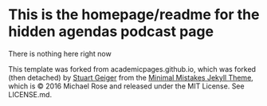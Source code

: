 # This is the homepage/readme for the hidden agendas podcast page
There is nothing here right now


This template was forked from academicpages.github.io, which was forked (then detached) by [Stuart Geiger](https://github.com/staeiou) from the [Minimal Mistakes Jekyll Theme](https://mmistakes.github.io/minimal-mistakes/), which is © 2016 Michael Rose and released under the MIT License. See LICENSE.md.
